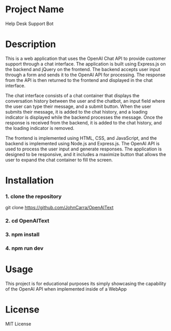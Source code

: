 # Project Name  
Help Desk Support Bot

# Description  
This is a web application that uses the OpenAI Chat API to provide customer support through a chat interface. The application is built using Express.js on the backend and jQuery on the frontend. The backend accepts user input through a form and sends it to the OpenAI API for processing. The response from the API is then returned to the frontend and displayed in the chat interface.

The chat interface consists of a chat container that displays the conversation history between the user and the chatbot, an input field where the user can type their message, and a submit button. When the user submits their message, it is added to the chat history, and a loading indicator is displayed while the backend processes the message. Once the response is received from the backend, it is added to the chat history, and the loading indicator is removed.

The frontend is implemented using HTML, CSS, and JavaScript, and the backend is implemented using Node.js and Express.js. The OpenAI API is used to process the user input and generate responses. The application is designed to be responsive, and it includes a maximize button that allows the user to expand the chat container to fill the screen.

# Installation

### 1. clone the repository  
   git clone https://github.com/JohnCarra/OpenAIText

### 2. cd OpenAIText

### 3. npm install

### 4. npm run dev

# Usage  
This project is for educational purposes its simply showcasing the capability of the OpenAI API when implemented inside of a WebApp

# License  
MIT License
